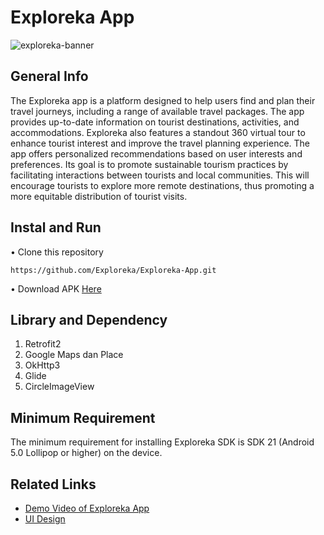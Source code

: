 # Exploreka App
![exploreka-banner](https://storage.googleapis.com/exploreka/MD/exploreka-banner.png)

## General Info
The Exploreka app is a platform designed to help users find and plan their travel journeys, including a range of available travel packages. The app provides up-to-date information on tourist destinations, activities, and accommodations. Exploreka also features a standout 360 virtual tour to enhance tourist interest and improve the travel planning experience. The app offers personalized recommendations based on user interests and preferences. Its goal is to promote sustainable tourism practices by facilitating interactions between tourists and local communities. This will encourage tourists to explore more remote destinations, thus promoting a more equitable distribution of tourist visits.

## Instal and Run
•  Clone this repository 
  ```
  https://github.com/Exploreka/Exploreka-App.git
  ```
•  Download APK [Here](https://storage.googleapis.com/exploreka/MD/Exploreka.apk)


## Library and Dependency
1. Retrofit2
2. Google Maps dan Place
3. OkHttp3
4. Glide
5. CircleImageView

## Minimum Requirement
The minimum requirement for installing Exploreka SDK is SDK 21 (Android 5.0 Lollipop or higher) on the device.

## Related Links
- [Demo Video of Exploreka App](https://youtu.be/5erraEm4838)
- [UI Design](https://www.figma.com/file/ER09NPJBBvmLVMrbchRZ6s/Exploreka?type=design&node-id=1%3A2&t=o1iR6NDOtKX7q2qK-1)
